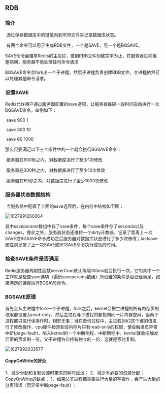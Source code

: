 ## RDB

### 简介

​	通过保存数据库中的键值对到RDB文件来记录数据库状态。

​	有两个命令可以用于生成RDB文件，一个是SAVE，另一个是BGSAVE。

​	SAVE命令会阻塞Redis的主进程，直到RDB文件创建完毕为止，在服务器进程阻塞期间，服务器不能处理任何命令请求

​	BGSAVE命令会fork出一个子进程，然后子进程负责创建RDB文件，主进程依然可以处理其他命令请求。

### 设置SAVE

​	Redis允许用户通过服务器配置的save选项，让服务器每隔一段时间自动执行一次BGSAVE命令。举例如下：

​	save 900 1

​	save 300 10

​	save 60 1000

那么只要满足以下三个条件中的一个就会执行BGSAVE命令：

​	服务器在900秒之内，对数据库进行了至少1次修改

​	服务器在300秒之内，对数据库进行了至少10次修改

​	服务器在60秒之内，对数据库进行了至少1000次修改

### 服务器状态数据结构

​	当服务器中配置了上面的save选项后，在内存中结构如下图：

![1627991260264](E:\GithubNote\数据库\images/1627991260264.png)

​	其中saveparams数组中存了save条件，每个save条件存了seconds以及changes，除此之外，服务器状态还维持一个dirty计数器，记录了距离上一次SAVE或BGSAVE命令成功之后服务器对数据库状态进行了多少次修改；lastsave属性则记录了上一次SAVE或BGSAVE命令执行成功的时间。

### 检查SAVE条件是否满足

​	Redis服务器周期性函数serverCron默认每隔100ms就会执行一次，它的其中一个工作就是检查save选项（遍历saveparams数组）所设置的条件是否已经满足，如果满足的话就执行BGSAVE命令。

### BGSAVE原理

​	首先会从主进程中fork一个子进程，fork之后，kernel会把主进程的所有内存页的权限都设置为read-only，然后主进程与子进程的都指向同一片内存空间，当两个进程都只进行读操作时，相安无事；当在备份过程中，主进程对k2这个键的值进行了修改操作，cpu硬件检测到该内存片只有read-only的权限，便会触发页异常中断(page-fault)，陷入kernel的一个中断例程，中断例程中，kernel就会把触发异常的页复制一份，父子进程各自持有独立的一份，这就是写时复制。

![1627993033577](E:\GithubNote\数据库\images/1627993033577.png)

####  CopyOnWrite的好处

1、减少分配和复制资源时带来的瞬时延迟；
2、减少不必要的资源分配；
CopyOnWrite的缺点：
1、如果父子进程都需要进行大量的写操作，会产生大量的分页错误（页异常中断page-fault）; 